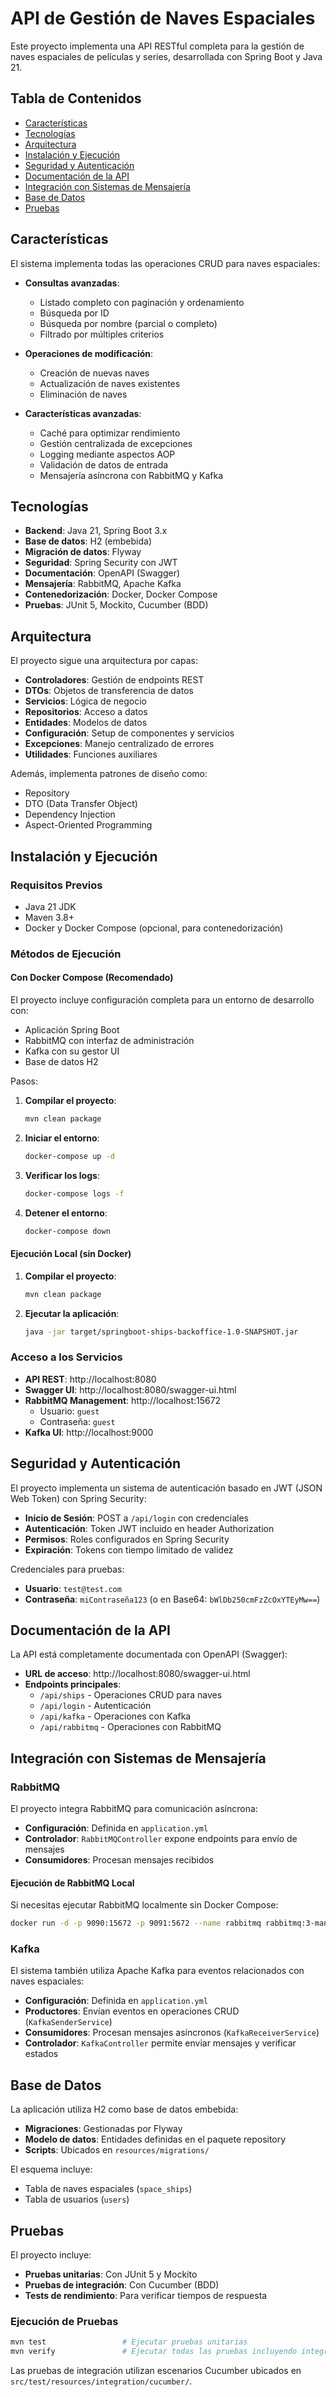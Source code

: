# API de Gestión de Naves Espaciales

Este proyecto implementa una API RESTful completa para la gestión de naves espaciales de películas y series, desarrollada con Spring Boot y Java 21.

## Tabla de Contenidos

- [Características](#características)
- [Tecnologías](#tecnologías)
- [Arquitectura](#arquitectura)
- [Instalación y Ejecución](#instalación-y-ejecución)
- [Seguridad y Autenticación](#seguridad-y-autenticación)
- [Documentación de la API](#documentación-de-la-api)
- [Integración con Sistemas de Mensajería](#integración-con-sistemas-de-mensajería)
- [Base de Datos](#base-de-datos)
- [Pruebas](#pruebas)

## Características

El sistema implementa todas las operaciones CRUD para naves espaciales:

- **Consultas avanzadas**:
  - Listado completo con paginación y ordenamiento
  - Búsqueda por ID
  - Búsqueda por nombre (parcial o completo)
  - Filtrado por múltiples criterios

- **Operaciones de modificación**:
  - Creación de nuevas naves
  - Actualización de naves existentes
  - Eliminación de naves

- **Características avanzadas**:
  - Caché para optimizar rendimiento
  - Gestión centralizada de excepciones
  - Logging mediante aspectos AOP
  - Validación de datos de entrada
  - Mensajería asíncrona con RabbitMQ y Kafka

## Tecnologías

- **Backend**: Java 21, Spring Boot 3.x
- **Base de datos**: H2 (embebida)
- **Migración de datos**: Flyway
- **Seguridad**: Spring Security con JWT
- **Documentación**: OpenAPI (Swagger)
- **Mensajería**: RabbitMQ, Apache Kafka
- **Contenedorización**: Docker, Docker Compose
- **Pruebas**: JUnit 5, Mockito, Cucumber (BDD)

## Arquitectura

El proyecto sigue una arquitectura por capas:

- **Controladores**: Gestión de endpoints REST
- **DTOs**: Objetos de transferencia de datos
- **Servicios**: Lógica de negocio
- **Repositorios**: Acceso a datos
- **Entidades**: Modelos de datos
- **Configuración**: Setup de componentes y servicios
- **Excepciones**: Manejo centralizado de errores
- **Utilidades**: Funciones auxiliares

Además, implementa patrones de diseño como:
- Repository
- DTO (Data Transfer Object)
- Dependency Injection
- Aspect-Oriented Programming

## Instalación y Ejecución

### Requisitos Previos

- Java 21 JDK
- Maven 3.8+
- Docker y Docker Compose (opcional, para contenedorización)

### Métodos de Ejecución

#### Con Docker Compose (Recomendado)

El proyecto incluye configuración completa para un entorno de desarrollo con:
- Aplicación Spring Boot
- RabbitMQ con interfaz de administración
- Kafka con su gestor UI
- Base de datos H2

Pasos:

1. **Compilar el proyecto**:
   ```bash
   mvn clean package
   ```

2. **Iniciar el entorno**:
   ```bash
   docker-compose up -d
   ```

3. **Verificar los logs**:
   ```bash
   docker-compose logs -f
   ```

4. **Detener el entorno**:
   ```bash
   docker-compose down
   ```

#### Ejecución Local (sin Docker)

1. **Compilar el proyecto**:
   ```bash
   mvn clean package
   ```

2. **Ejecutar la aplicación**:
   ```bash
   java -jar target/springboot-ships-backoffice-1.0-SNAPSHOT.jar
   ```

### Acceso a los Servicios

- **API REST**: http://localhost:8080
- **Swagger UI**: http://localhost:8080/swagger-ui.html
- **RabbitMQ Management**: http://localhost:15672
  - Usuario: `guest`
  - Contraseña: `guest`
- **Kafka UI**: http://localhost:9000

## Seguridad y Autenticación

El proyecto implementa un sistema de autenticación basado en JWT (JSON Web Token) con Spring Security:

- **Inicio de Sesión**: POST a `/api/login` con credenciales
- **Autenticación**: Token JWT incluido en header Authorization
- **Permisos**: Roles configurados en Spring Security
- **Expiración**: Tokens con tiempo limitado de validez

Credenciales para pruebas:
- **Usuario**: `test@test.com`
- **Contraseña**: `miContraseña123` (o en Base64: `bWlDb250cmFzZcOxYTEyMw==`)

## Documentación de la API

La API está completamente documentada con OpenAPI (Swagger):
- **URL de acceso**: http://localhost:8080/swagger-ui.html
- **Endpoints principales**:
  - `/api/ships` - Operaciones CRUD para naves
  - `/api/login` - Autenticación
  - `/api/kafka` - Operaciones con Kafka
  - `/api/rabbitmq` - Operaciones con RabbitMQ

## Integración con Sistemas de Mensajería

### RabbitMQ

El proyecto integra RabbitMQ para comunicación asíncrona:

- **Configuración**: Definida en `application.yml`
- **Controlador**: `RabbitMQController` expone endpoints para envío de mensajes
- **Consumidores**: Procesan mensajes recibidos

#### Ejecución de RabbitMQ Local

Si necesitas ejecutar RabbitMQ localmente sin Docker Compose:

```bash
docker run -d -p 9090:15672 -p 9091:5672 --name rabbitmq rabbitmq:3-management
```

### Kafka

El sistema también utiliza Apache Kafka para eventos relacionados con naves espaciales:

- **Configuración**: Definida en `application.yml`
- **Productores**: Envían eventos en operaciones CRUD (`KafkaSenderService`)
- **Consumidores**: Procesan mensajes asíncronos (`KafkaReceiverService`)
- **Controlador**: `KafkaController` permite enviar mensajes y verificar estados

## Base de Datos

La aplicación utiliza H2 como base de datos embebida:

- **Migraciones**: Gestionadas por Flyway
- **Modelo de datos**: Entidades definidas en el paquete repository
- **Scripts**: Ubicados en `resources/migrations/`

El esquema incluye:
- Tabla de naves espaciales (`space_ships`)
- Tabla de usuarios (`users`)

## Pruebas

El proyecto incluye:

- **Pruebas unitarias**: Con JUnit 5 y Mockito
- **Pruebas de integración**: Con Cucumber (BDD)
- **Tests de rendimiento**: Para verificar tiempos de respuesta

### Ejecución de Pruebas

```bash
mvn test                 # Ejecutar pruebas unitarias
mvn verify               # Ejecutar todas las pruebas incluyendo integración
```

Las pruebas de integración utilizan escenarios Cucumber ubicados en `src/test/resources/integration/cucumber/`.
